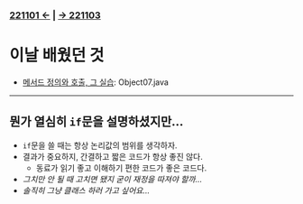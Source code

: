 ﻿### [221101 ←](/221011-221124_JAVA_BASICS/22-11/221101/) | [→ 221103](/221011-221124_JAVA_BASICS/22-11/221103/)

# 이날 배웠던 것

- [메서드 정의와 호출, 그 실습](/221011-221124_JAVA_BASICS/22-11/221102/javastudy56/javastudy/src/javastudy/Object07.java): Object07.java

---

## 뭔가 열심히 `if`문을 설명하셨지만...

- `if`문을 쓸 때는 항상 논리값의 범위를 생각하자.
- 결과가 중요하지, 간결하고 짧은 코드가 항상 좋진 않다.
    - 동료가 읽기 좋고 이해하기 편한 코드가 좋은 코드다.
- *그치만 안 될 때 고치면 됐지 굳이 재정을 따져야 할까...*
- *솔직히 그냥 클래스 하러 가고 싶어요...*